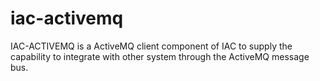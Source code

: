 # iac-activemq
IAC-ACTIVEMQ is a ActiveMQ client component of IAC to supply the capability to integrate with other system through the ActiveMQ message bus.
